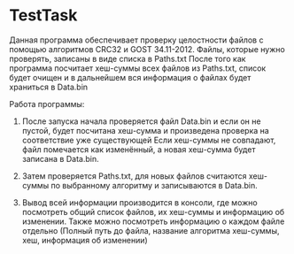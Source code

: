 # TestTask
Данная программа обеспечивает проверку целостности файлов с помощью алгоритмов CRC32 и GOST 34.11-2012.
Файлы, которые нужно проверять, записаны в виде списка в Paths.txt
После того как программа посчитает хеш-суммы всех файлов из Paths.txt, список будет очищен и в дальнейшем вся информация о файлах будет храниться в Data.bin

Работа программы:

1. После запуска начала проверяется файл Data.bin и если он не пустой, будет посчитана хеш-сумма и произведена проверка на соответствие уже существующей
   Если хеш-суммы не совпадают, файл помечается как изменённый, а новая хеш-сумма будет записана в Data.bin.
   
2. Затем проверяется Paths.txt, для новых файлов считаются хеш-суммы по выбранному алгоритму и записываются в Data.bin.

3. Вывод всей информации производится в консоли, где можно посмотреть общий список файлов, их хеш-суммы и информацию об изменении.
   Также можно посмотреть информацию о каждом файле отдельно (Полный путь до файла, название алгоритма хеш-суммы, хеш, информация об изменении)
   
